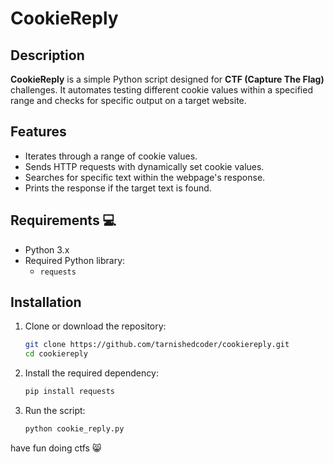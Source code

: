 # CookieReply

## Description

**CookieReply** is a simple Python script designed for **CTF (Capture The Flag)** challenges. It automates testing different cookie values within a specified range and checks for specific output on a target website.

## Features

- Iterates through a range of cookie values.
- Sends HTTP requests with dynamically set cookie values.
- Searches for specific text within the webpage's response.
- Prints the response if the target text is found.

## Requirements 💻

- Python 3.x
- Required Python library:
  - `requests`

## Installation

1. Clone or download the repository:
   ```sh
   git clone https://github.com/tarnishedcoder/cookiereply.git
   cd cookiereply

2. Install the required dependency:
   ```sh
   pip install requests

3. Run the script:
   ```sh
   python cookie_reply.py
have fun doing ctfs 😸
   
